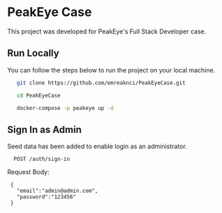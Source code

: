 # PeakEye Case

This project was developed for PeakEye's Full Stack Developer case.

## Run Locally

You can follow the steps below to run the project on your local machine.

```bash
   git clone https://github.com/emreaknci/PeakEyeCase.git

   cd PeakEyeCase

   docker-compose -p peakeye up -d
```

## Sign In as Admin

Seed data has been added to enable login as an administrator.


```http
  POST /auth/sign-in
```
Request Body:


```
 {
   "email":"admin@admin.com",
   "password":"123456"
 }
```

